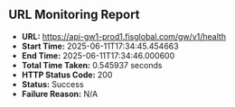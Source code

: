 ## URL Monitoring Report

- **URL:** https://api-gw1-prod1.fisglobal.com/gw/v1/health
- **Start Time:** 2025-06-11T17:34:45.454663
- **End Time:** 2025-06-11T17:34:46.000600
- **Total Time Taken:** 0.545937 seconds
- **HTTP Status Code:** 200
- **Status:** Success
- **Failure Reason:** N/A
